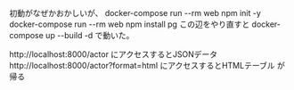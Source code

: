 初動がなぜかおかしいが、
docker-compose run --rm web npm init -y
docker-compose run --rm web npm install pg
この辺をやり直すと docker-compose up --build -d で動いた。

http://localhost:8000/actor にアクセスするとJSONデータ
http://localhost:8000/actor?format=html にアクセスするとHTMLテーブル
が帰る
